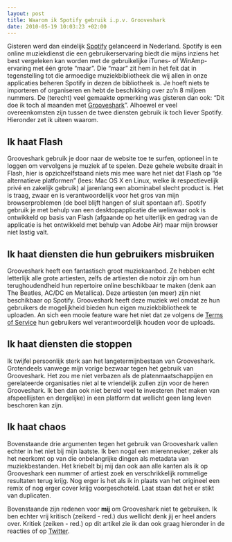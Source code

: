 ```yaml
--- 
layout: post
title: Waarom ik Spotify gebruik i.p.v. Grooveshark
date: 2010-05-19 10:03:23 +02:00
---
```


Gisteren werd dan eindelijk [Spotify](http://www.spotify.com/ "Spotify") gelanceerd in Nederland. Spotify is een online muziekdienst die een gebruikerservaring biedt die mijns inziens het best vergeleken kan worden met de gebruikelijke iTunes- of WinAmp-ervaring met één grote “maar”. Die “maar” zit hem in het feit dat in tegenstelling tot die armoedige muziekbibliotheek die wij allen in onze applicaties beheren Spotify in dezen de bibliotheek is. Je hoeft niets te importeren of organiseren en hebt de beschikking over zo’n 8 miljoen nummers. De (terecht) veel gemaakte opmerking was gisteren dan ook: “Dit doe ik toch al maanden met [Grooveshark](http://www.grooveshark.com/ "Grooveshark")”. Alhoewel er veel overeenkomsten zijn tussen de twee diensten gebruik ik toch liever Spotify. Hieronder zet ik uiteen waarom.

## Ik haat Flash

Grooveshark gebruik je door naar de website toe te surfen, optioneel in te loggen om vervolgens je muziek af te spelen. Deze gehele website draait in Flash, hier is opzichzelfstaand niets mis mee ware het niet dat Flash op “de alternatieve platformen” (lees: Mac OS X en Linux, welke ik respectievelijk privé en zakelijk gebruik) al jarenlang een abominabel slecht product is. Het is traag, zwaar en is verantwoordelijk voor het gros van mijn browserproblemen (de boel blijft hangen of sluit spontaan af). Spotify gebruik je met behulp van een desktopapplicatie die weliswaar ook is ontwikkeld op basis van Flash (afgaande op het uiterlijk en gedrag van de applicatie is het ontwikkeld met behulp van Adobe Air) maar mijn browser niet lastig valt.

## Ik haat diensten die hun gebruikers misbruiken

Grooveshark heeft een fantastisch groot muziekaanbod. Ze hebben echt letterlijk alle grote artiesten, zelfs de artiesten die notoir zijn om hun terughoudendheid hun repertoire online beschikbaar te maken (denk aan The Beatles, AC/DC en Metallica). Deze artiesten (en meer) zijn niet beschikbaar op Spotify. Grooveshark heeft deze muziek wel omdat ze hun gebruikers de mogelijkheid bieden hun eigen muziekbibliotheek te uploaden. An sich een mooie feature ware het niet dat ze volgens de [Terms of Service](http://www.grooveshark.com/terms "Grooveshark Terms of Service") hun gebruikers wel verantwoordelijk houden voor de uploads.

## Ik haat diensten die stoppen

Ik twijfel persoonlijk sterk aan het langetermijnbestaan van Grooveshark. Grotendeels vanwege mijn vorige bezwaar tegen het gebruik van Grooveshark. Het zou me niet verbazen als de platenmaatschappijen en gerelateerde organisaties niet al te vriendelijk zullen zijn voor de heren Grooveshark. Ik ben dan ook niet bereid veel te investeren (het maken van afspeellijsten en dergelijke) in een platform dat wellicht geen lang leven beschoren kan zijn.

## Ik haat chaos

Bovenstaande drie argumenten tegen het gebruik van Grooveshark vallen echter in het niet bij mijn laatste. Ik ben nogal een mierenneuker, zeker als het neerkomt op van die onbelangrijke dingen als metadata van muziekbestanden. Het kriebelt bij mij dan ook aan alle kanten als ik op Grooveshark een nummer of artiest zoek en verschrikkelijk rommelige resultaten terug krijg. Nog erger is het als ik in plaats van het origineel een remix of nog erger cover krijg voorgeschoteld. Laat staan dat het er stikt van duplicaten.

Bovenstaande zijn redenen voor **mij** om Grooveshark niet te gebruiken. Ik ben echter vrij kritisch (zeikerd - red.) dus wellicht denk jij er heel anders over. Kritiek (zeiken - red.) op dit artikel zie ik dan ook graag hieronder in de reacties of op [Twitter](http://www.twitter.com/dennislaumen "@DennisLaumen on Twitter"). 
